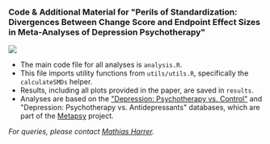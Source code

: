 ### Code & Additional Material for "Perils of Standardization: Divergences Between Change Score and Endpoint Effect Sizes in Meta-Analyses of Depression Psychotherapy"

![](https://img.shields.io/badge/Maintenance-Read--Only_Repository-purple)

-   The main code file for all analyses is `analysis.R`.
-   This file imports utility functions from `utils/utils.R`, specifically the `calculateSMDs` helper.
-   Results, including all plots provided in the paper, are saved in `results`.
-   Analyses are based on the ["Depression: Psychotherapy vs. Control"](https://docs.metapsy.org/databases/depression-psyctr/) and "Depression: Psychotherapy vs. Antidepressants" databases, which are part of the [Metapsy](https://metapsy.org) project.

_For queries, please contact [Mathias Harrer](https://mharrer.dev/)._
